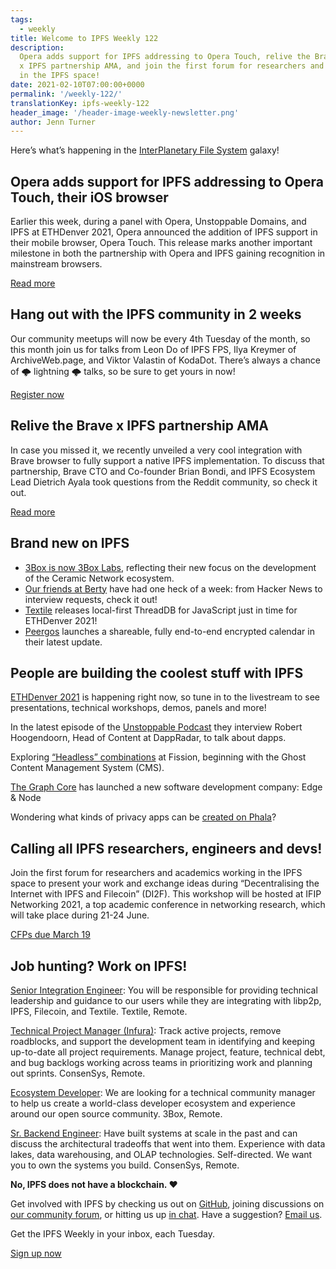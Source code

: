 ```yaml
---
tags:
  - weekly
title: Welcome to IPFS Weekly 122
description:
  Opera adds support for IPFS addressing to Opera Touch, relive the Brave
  x IPFS partnership AMA, and join the first forum for researchers and academics working
  in the IPFS space!
date: 2021-02-10T07:00:00+0000
permalink: '/weekly-122/'
translationKey: ipfs-weekly-122
header_image: '/header-image-weekly-newsletter.png'
author: Jenn Turner
---
```


Here’s what’s happening in the [InterPlanetary File System](https://ipfs.io/) galaxy!

## Opera adds support for IPFS addressing to Opera Touch, their iOS browser

Earlier this week, during a panel with Opera, Unstoppable Domains, and IPFS at ETHDenver 2021, Opera announced the addition of IPFS support in their mobile browser, Opera Touch. This release marks another important milestone in both the partnership with Opera and IPFS gaining recognition in mainstream browsers.

[Read more](https://blog.ipfs.io/2021-02-08-opera-ios-and-ipfs/)

## Hang out with the IPFS community in 2 weeks

Our community meetups will now be every 4th Tuesday of the month, so this month join us for talks from Leon Do of IPFS FPS, Ilya Kreymer of ArchiveWeb.page, and Viktor Valastin of KodaDot. There’s always a chance of 🌩 lightning 🌩 talks, so be sure to get yours in now!

[Register now](https://www.meetup.com/San-Francisco-IPFS/events/276018298/)

## Relive the Brave x IPFS partnership AMA

In case you missed it, we recently unveiled a very cool integration with Brave browser to fully support a native IPFS implementation. To discuss that partnership, Brave CTO and Co-founder Brian Bondi, and IPFS Ecosystem Lead Dietrich Ayala took questions from the Reddit community, so check it out.

[Read more](https://brave.com/ama-with-brave-and-ipfs/)

## Brand new on IPFS

- [3Box is now 3Box Labs](https://blog.ceramic.network/3box-labs-a-future-on-ceramic-network/), reflecting their new focus on the development of the Ceramic Network ecosystem.
- [Our friends at Berty](https://berty.tech/blog/hackernews-reddit-week/) have had one heck of a week: from Hacker News to interview requests, check it out!
- [Textile](https://blog.textile.io/local-first-threaddb/) releases local-first ThreadDB for JavaScript just in time for ETHDenver 2021!
- [Peergos](https://peergos.org/posts/calendar) launches a shareable, fully end-to-end encrypted calendar in their latest update.

## People are building the coolest stuff with IPFS

[ETHDenver 2021](https://www.twitch.tv/ethereumdenver) is happening right now, so tune in to the livestream to see presentations, technical workshops, demos, panels and more!

In the latest episode of the [Unstoppable Podcast](https://podcasts.apple.com/us/podcast/8-tracking-dapps-on-the-blockchain-with-robert-hoogendoorn/id1538672251?i=1000507723382) they interview Robert Hoogendoorn, Head of Content at DappRadar, to talk about dapps.

Exploring [“Headless” combinations](https://blog.fission.codes/headless-ghost-blog-fission/) at Fission, beginning with the Ghost Content Management System (CMS).

[The Graph Core](https://www.forbes.com/sites/vipinbharathan/2021/02/09/edge--node-a-new-software-development-company-is-launched-by-the-graph-core-protocol-team/?sh=22ab630b4f8d) has launched a new software development company: Edge & Node

Wondering what kinds of privacy apps can be [created on Phala](https://medium.com/phala-network/what-kinds-of-privacy-applications-can-be-created-on-phala-e129d15b70d0)?

## Calling all IPFS researchers, engineers and devs!

Join the first forum for researchers and academics working in the IPFS space to present your work and exchange ideas during “Decentralising the Internet with IPFS and Filecoin” (DI2F). This workshop will be hosted at IFIP Networking 2021, a top academic conference in networking research, which will take place during 21-24 June.

[CFPs due March 19](https://research.protocol.ai/blog/2021/decentralising-the-internet-with-ipfs-and-filecoin-di2f-workshop-at-ifip-networking-2021-call-for-contributions/)

## Job hunting? Work on IPFS!

[Senior Integration Engineer](https://textile.breezy.hr/p/cad4ea4bf0c9-senior-integrations-engineer): You will be responsible for providing technical leadership and guidance to our users while they are integrating with libp2p, IPFS, Filecoin, and Textile. Textile, Remote.

[Technical Project Manager (Infura)](https://boards.greenhouse.io/consensys/jobs/2507095): Track active projects, remove roadblocks, and support the development team in identifying and keeping up-to-date all project requirements. Manage project, feature, technical debt, and bug backlogs working across teams in prioritizing work and planning out sprints. ConsenSys, Remote.

[Ecosystem Developer](https://jobs.lever.co/3box/ec1093c5-ed31-483c-b1b3-49b07bd0bd2e): We are looking for a technical community manager to help us create a world-class developer ecosystem and experience around our open source community. 3Box, Remote.

[Sr. Backend Engineer](https://boards.greenhouse.io/consensys/jobs/2426803): Have built systems at scale in the past and can discuss the architectural tradeoffs that went into them. Experience with data lakes, data warehousing, and OLAP technologies. Self-directed. We want you to own the systems you build. ConsenSys, Remote.

**No, IPFS does not have a blockchain. ❤️**

Get involved with IPFS by checking us out on [GitHub](https://github.com/ipfs), joining discussions on [our community forum](https://discuss.ipfs.io/), or hitting us up [in chat](https://riot.im/app/#/room/#ipfs:matrix.org). Have a suggestion? [Email us](mailto:newsletter@ipfs.io).

Get the IPFS Weekly in your inbox, each Tuesday.

<p><a href="https://ipfs.us4.list-manage.com/subscribe?u=25473244c7d18b897f5a1ff6b&amp;id=cad54b2230" class="button button-primary">Sign up now</a></p>
